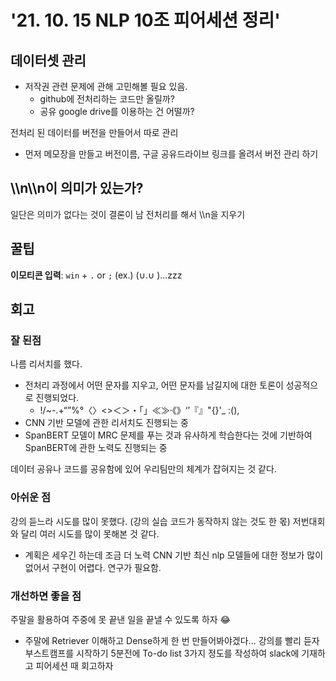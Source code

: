 # '21. 10. 15 NLP 10조 피어세션 정리'

## 데이터셋 관리
- 저작권 관련 문제에 관해 고민해볼 필요 있음.
  - github에 전처리하는 코드만 올릴까?
  - 공유 google drive를 이용하는 건 어떨까?

전처리 된 데이터를 버전을 만들어서 따로 관리
- 먼저 메모장을 만들고 버전이름, 구글 공유드라이브 링크를 올려서 버전 관리 하기 

## \\\n\\\n이 의미가 있는가?
일단은 의미가 없다는 것이 결론이 남 전처리를 해서 \\\n을 지우기

## 꿀팁
**이모티콘 입력**: `win` + `.` or `;`
(ex.) (∪.∪ )...zzz

## 회고

### 잘 된점
나름 리서치를 했다.
- 전처리 과정에서 어떤 문자를 지우고, 어떤 문자를 남길지에 대한 토론이 성공적으로 진행되었다. 
  - !/~\-\.\+“”%°〈〉<>＜＞・「」≪≫·《》‘’『』"{}'_ :(),
- CNN 기반 모델에 관한 리서치도 진행되는 중
- SpanBERT 모델이 MRC 문제를 푸는 것과 유사하게 학습한다는 것에 기반하여 SpanBERT에 관한 노력도 진행되는 중

데이터 공유나 코드를 공유함에 있어 우리팀만의 체계가 잡혀지는 것 같다.

### 아쉬운 점
강의 듣느라 시도를 많이 못했다. (강의 실습 코드가 동작하지 않는 것도 한 몫)
저번대회와 달리 여러 시도를 많이 못해본 것 같다.
- 계획은 세우긴 하는데 조금 더 노력
CNN 기반 최신 nlp 모델들에 대한 정보가 많이 없어서 구현이 어렵다. 연구가 필요함.

### 개선하면 좋을 점
주말을 활용하여 주중에 못 끝낸 일을 끝낼 수 있도록 하자 😂
- 주말에 Retriever 이해하고 Dense하게 한 번 만들어봐야겠다...
강의를 빨리 듣자
부스트캠프를 시작하기 5분전에 To-do list 3가지 정도를 작성하여 slack에 기재하고 피어세션 때 회고하자
